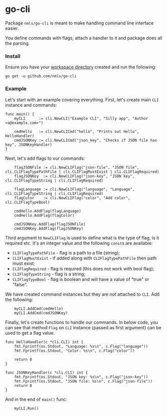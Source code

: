 # go-cli

Package `nmls/go-cli` is meant to make handling command line interface easier. 

You define commands with flags, attach a handler to it and package does all
the parsing.

### Install

Ensure you have your 
[workspace directory](https://golang.org/doc/code.html#Workspaces) created and
run the following:

```
go get -u github.com/nmls/go-cli
```

### Example

Let's start with an example covering everything. First, let's create main
`CLI` instance and commands:

```
func main() {
    myCLI      := cli.NewCLI("Example CLI", "Silly app", "Author <a@example.com>")

    cmdHello   := cli.NewCLICmd("hello", "Prints out Hello", HelloHandler)
    cmdJSONKey := cli.NewCLICmd("json_key", "Checks if JSON file has key", JSONKeyHandler)
}
```

Next, let's add flags to our commands:

```
    flagJSONFile := cli.NewCLIFlag("json-file", "JSON file", cli.CLIFlagTypePathFile | cli.CLIFlagMustExist | cli.CLIFlagRequired)
    flagJSONKey  := cli.NewCLIFlag("json-key", "JSON key", cli.CLIFlagTypeString | cli.CLIFlagRequired)

    flagLanguage := cli.NewCLIFlag("language", "Language", cli.CLIFlagTypeString | cli.CLIFlagRequired)
    flagColor    := cli.NewCLIFlag("color", "Add color", cli.CLIFlagTypeBool)

    cmdHello.AddFlag(flagLanguage)
    cmdHello.AddFlag(flagColor)

    cmdJSONKey.AddFlag(flagJSONFile)
    cmdJSONKey.AddFlag(flagJSONKey)
```

Third argument to `NewCLIFlag` is used to define what is the type of flag, is
it required etc. It's an integer value and the following `const`s are
available:

* `CLIFlagTypePathFile` - flag is a path to a file (string);
* `CLIFlagMustExist` - if added along with `CLIFlagTypePathFile` then path must exist;
* `CLIFlagRequired` - flag is required (this does not work with bool flag);
* `CLIFlagTypeString` - flag is a string;
* `CLIFlagTypeBool` - flag is boolean and will have a value of "true" or "false".

We have created command instances but they are not attached to `CLI`. Add the
following:

```
    myCLI.AddCmd(cmdHello)
    myCLI.AddCmd(cmdJSONKey)
```

Finally, let's create functions to handle our commands. In below code, you can
see that method `Flag` on `CLI` instance (passed as first argument) can be
used to get a flag value.

```
func HelloHandler(c *cli.CLI) int {
    fmt.Fprintf(os.Stdout, "Language: %s\n", c.Flag("language"))
    fmt.Fprintf(os.Stdout, "Color: %s\n", c.Flag("color"))

    return 0
}

func JSONKeyHandler(c *cli.CLI) int {
    fmt.Fprintf(os.Stdout, "JSON key: %s\n", c.Flag("json-key"))
    fmt.Fprintf(os.Stdout, "JSON file: %s\n", c.Flag("json-file"))
    return 0
}
```

And in the end of `main()` func:

```
    myCLI.Run()
```

